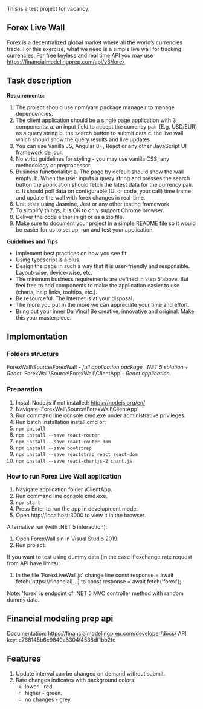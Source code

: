 This is a test project for vacancy.

Forex Live Wall
----------------------------------------------------------

Forex is a decentralized global market where all the world’s currencies trade. For this exercise, what
we need is a simple live wall for tracking currencies. For free keyless and real time API you may use
https://financialmodelingprep.com/api/v3/forex

## Task description

**Requirements:**
1. The project should use npm/yarn package manage r to manage dependencies.
2. The client application should be a single page application with 3 components:
	a. an input field to accept the currency pair (E.g. USD/EUR) as a query string
	b. the search button to submit data
	c. the live wall which should show the query results and live updates
3. You can use Vanilla JS, Angular 8+, React or any other JavaScript UI framework de jour.
4. No strict guidelines for styling - you may use vanilla CSS, any methodology or preprocessor.
5. Business functionality:
	a. The page by default should show the wall empty.
	b. When the user inputs a query string and presses the search button the application should fetch the latest data for the currency pair.
	c. It should poll data on configurable (UI or code, your call) time frame and update the wall with forex changes in real-time.
6. Unit tests using Jasmine, Jest or any other testing framework
7. To simplify things, it is OK to only support Chrome browser.
8. Deliver the code either in git or as a zip file.
9. Make sure to document your project in a simple README file so it would be easier for us to set up, run and test your application.

**Guidelines and Tips**
* Implement best practices on how you see fit.
* Using typescript is a plus.
* Design the page in such a way that it is user-friendly and responsible. Layout-wise, device-wise, etc.
* The minimum business requirements are defined in step 5 above. But feel free to add components to make the application easier to use (charts, help links, tooltips, etc.).
* Be resourceful. The internet is at your disposal.
* The more you put in the more we can appreciate your time and effort.
* Bring out your inner Da Vinci! Be creative, innovative and original. Make this your masterpiece.


## Implementation


### Folders structure

ForexWall\Source\ForexWall				- *full application package, .NET 5 solution + React.*
ForexWall\Source\ForexWall\ClientApp	- *React application.*

### Preparation

1. Install Node.js if not installed: https://nodejs.org/en/
2. Navigate 'ForexWall\Source\ForexWall\ClientApp'
3. Run command line console cmd.exe under administrative privileges.
4. Run batch installation install.cmd
or:
4. `npm install`
5. `npm install --save react-router`
6. `npm install --save react-router-dom`
7. `npm install --save bootstrap`
8. `npm install --save reactstrap react react-dom`
9. `npm install --save react-chartjs-2 chart.js`


### How to run Forex Live Wall application

1. Navigate application folder \ClientApp.
2. Run command line console cmd.exe.
3. `npm start`
4. Press Enter to run the app in development mode.
5. Open http://localhost:3000 to view it in the browser.

Alternative run (with .NET 5 interaction):
1. Open ForexWall.sln in Visual Studio 2019.
2. Run project.

If you want to test using dummy data (in the case if exchange rate request from API have limits):
1. In the file 'ForexLiveWall.js' change line
	const response = await fetch('https://financial[...]
 to 
	const response = await fetch('forex');

Note: 'forex' is endpoint of .NET 5 MVC controller method with random dummy data.


## Financial modeling prep api

Documentation: https://financialmodelingprep.com/developer/docs/
API key: c768145b6c9849a8304f4538df1bb2fc


## Features

1. Update interval can be changed on demand without submit.
2. Rate changes indicates with background colors:
   * lower - red.
   * higher - green.
   * no changes - grey.

